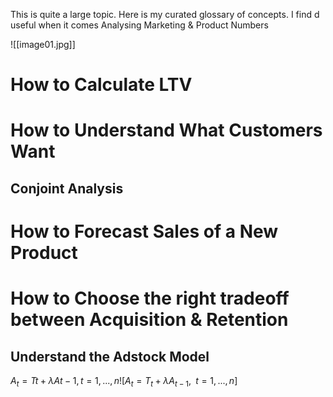 This is quite a large topic. Here is my curated glossary of concepts. I find d useful when it comes Analysing Marketing & Product Numbers

![[image01.jpg]]


# How to Calculate LTV

# How to Understand What Customers Want

## Conjoint Analysis


# How to Forecast Sales of a New Product

# How to Choose the right tradeoff between Acquisition & Retention

## Understand the Adstock Model 

$A_t=Tt+λAt−1,t=1,...,n![{\displaystyle A_{t}=T_{t}+\lambda A_{t-1},\;\;t=1,...,n}]$



